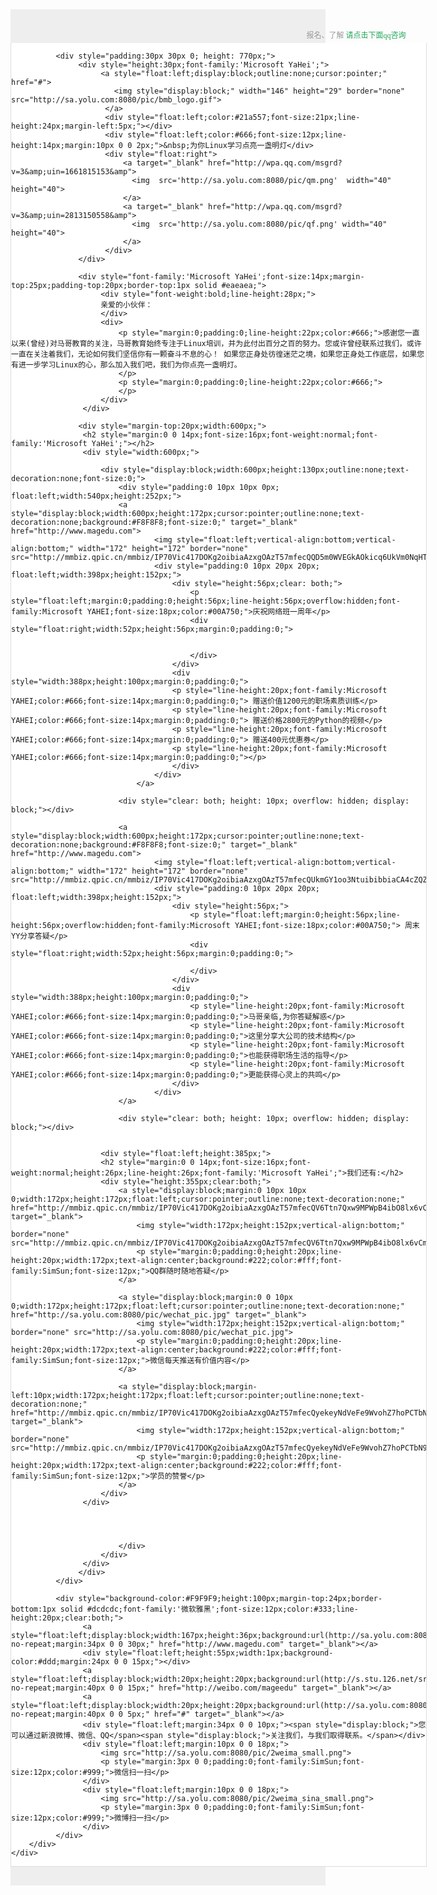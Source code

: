 <html>
<head>
<meta http-equiv=Content-Type content="text/html;charset=utf-8">
<title>马哥教育</title>
</head>
<body>
<div><includetail>
<div style="background-color:#eee;text-align: center;">
    <div style="margin: 0px auto;padding-top:30px;padding-bottom:30px;overflow: hidden; width:666px;">
        <div style="margin-left:440px;height:24px;line-height:24px;font-family:'微软雅黑';font-size:12px;color:#999;">报名、了解
          <a style="text-decoration:none;outline:none;color:#21a557;" href="http://wpa.qq.com/msgrd?v=3&amp;uin=1661815153&amp" target="_blank">请点击下面qq咨询</a></div>
        <div style="overflow: hidden; background-color:#fff;border:1px solid #dcdcdc;border-top:none;text-align:left;">
              
              <div style="padding:30px 30px 0; height: 770px;">
                   <div style="height:30px;font-family:'Microsoft YaHei';">
                        <a style="float:left;display:block;outline:none;cursor:pointer;" href="#">
                           <img style="display:block;" width="146" height="29" border="none" src="http://sa.yolu.com:8080/pic/bmb_logo.gif">
                         </a>
                         <div style="float:left;color:#21a557;font-size:21px;line-height:24px;margin-left:5px;"></div>
                         <div style="float:left;color:#666;font-size:12px;line-height:14px;margin:10px 0 0 2px;">&nbsp;为你Linux学习点亮一盏明灯</div>
						 <div style="float:right">
						     <a target="_blank" href="http://wpa.qq.com/msgrd?v=3&amp;uin=1661815153&amp">
							   <img  src='http://sa.yolu.com:8080/pic/qm.png'  width="40" height="40">
							 </a>
							 <a target="_blank" href="http://wpa.qq.com/msgrd?v=3&amp;uin=2813150558&amp"> 
							   <img  src='http://sa.yolu.com:8080/pic/qf.png' width="40" height="40">
							 </a>
						 </div>
                   </div>
                   
                   <div style="font-family:'Microsoft YaHei';font-size:14px;margin-top:25px;padding-top:20px;border-top:1px solid #eaeaea;">
                        <div style="font-weight:bold;line-height:28px;">
						亲爱的小伙伴：
						</div>
                        <div>
                            <p style="margin:0;padding:0;line-height:22px;color:#666;">感谢您一直以来(曾经)对马哥教育的关注，马哥教育始终专注于Linux培训，并为此付出百分之百的努力。您或许曾经联系过我们，或许一直在关注着我们，无论如何我们坚信你有一颗奋斗不息的心！ 如果您正身处彷徨迷茫之境，如果您正身处工作底层，如果您有进一步学习Linux的心，那么加入我们吧，我们为你点亮一盏明灯。
							</p>
							<p style="margin:0;padding:0;line-height:22px;color:#666;">
							</p>		
                        </div>
                    </div>
                   
                   <div style="margin-top:20px;width:600px;">
                   	<h2 style="margin:0 0 14px;font-size:16px;font-weight:normal;font-family:'Microsoft YaHei';"></h2>
                   	<div style="width:600px;">
                   	    
                   		<div style="display:block;width:600px;height:130px;outline:none;text-decoration:none;font-size:0;">
                   			<div style="padding:0 10px 10px 0px; float:left;width:540px;height:252px;">
                   			<a style="display:block;width:600px;height:172px;cursor:pointer;outline:none;text-decoration:none;background:#F8F8F8;font-size:0;" target="_blank" href="http://www.magedu.com">
									<img style="float:left;vertical-align:bottom;vertical-align:bottom;" width="172" height="172" border="none" src="http://mmbiz.qpic.cn/mmbiz/IP70Vic417DOKg2oibiaAzxgOAzT57mfecQQD5m0WVEGkAOkicq6UkVm0NqHTQsNfSlWga3S4yaDeefZ5YiacRRuEdw/0">
									<div style="padding:0 10px 20px 20px; float:left;width:398px;height:152px;">
										<div style="height:56px;clear: both;">
											<p style="float:left;margin:0;padding:0;height:56px;line-height:56px;overflow:hidden;font-family:Microsoft YAHEI;font-size:18px;color:#00A750;">庆祝网络班一周年</p>
											<div style="float:right;width:52px;height:56px;margin:0;padding:0;">
												
												
											</div>
										</div>
										<div style="width:388px;height:100px;margin:0;padding:0;">
										<p style="line-height:20px;font-family:Microsoft YAHEI;color:#666;font-size:14px;margin:0;padding:0;"> 赠送价值1200元的职场素质训练</p>
										<p style="line-height:20px;font-family:Microsoft YAHEI;color:#666;font-size:14px;margin:0;padding:0;"> 赠送价格2800元的Python的视频</p>
										<p style="line-height:20px;font-family:Microsoft YAHEI;color:#666;font-size:14px;margin:0;padding:0;"> 赠送400元优惠券</p>
										<p style="line-height:20px;font-family:Microsoft YAHEI;color:#666;font-size:14px;margin:0;padding:0;"></p>
										</div>
									</div>
								</a>	
							
							<div style="clear: both; height: 10px; overflow: hidden; display: block;"></div>
							
							<a style="display:block;width:600px;height:172px;cursor:pointer;outline:none;text-decoration:none;background:#F8F8F8;font-size:0;" target="_blank" href="http://www.magedu.com">
									<img style="float:left;vertical-align:bottom;vertical-align:bottom;" width="172" height="172" border="none" src="http://mmbiz.qpic.cn/mmbiz/IP70Vic417DOKg2oibiaAzxgOAzT57mfecQUkmGY1oo3NtuibibbiaCA4cZQZPyLAQ8VQXbRiaSMxibAoPWZ6883Hj6Nxw/0">
									<div style="padding:0 10px 20px 20px; float:left;width:398px;height:152px;">
										<div style="height:56px;">
											<p style="float:left;margin:0;height:56px;line-height:56px;overflow:hidden;font-family:Microsoft YAHEI;font-size:18px;color:#00A750;"> 周末YY分享答疑</p>
											<div style="float:right;width:52px;height:56px;margin:0;padding:0;">
											
											</div>
										</div>
										<div style="width:388px;height:100px;margin:0;padding:0;">
											<p style="line-height:20px;font-family:Microsoft YAHEI;color:#666;font-size:14px;margin:0;padding:0;">马哥亲临,为你答疑解惑</p>
											<p style="line-height:20px;font-family:Microsoft YAHEI;color:#666;font-size:14px;margin:0;padding:0;">这里分享大公司的技术结构</p>
											<p style="line-height:20px;font-family:Microsoft YAHEI;color:#666;font-size:14px;margin:0;padding:0;">也能获得职场生活的指导</p>
											<p style="line-height:20px;font-family:Microsoft YAHEI;color:#666;font-size:14px;margin:0;padding:0;">更能获得心灵上的共鸣</p>
										</div>
									</div>
							</a>
							
							<div style="clear: both; height: 10px; overflow: hidden; display: block;"></div>
							
							
						<div style="float:left;height:385px;">
                   		<h2 style="margin:0 0 14px;font-size:16px;font-weight:normal;height:26px;line-height:26px;font-family:'Microsoft YaHei';">我们还有:</h2>
                   		<div style="height:355px;clear:both;">
                   			<a style="display:block;margin:0 10px 10px 0;width:172px;height:172px;float:left;cursor:pointer;outline:none;text-decoration:none;" href="http://mmbiz.qpic.cn/mmbiz/IP70Vic417DOKg2oibiaAzxgOAzT57mfecQV6Ttn7Qxw9MPWpB4ibO8lx6vCm1HTb3c1eTnBRgWibNrVK2eLRsTqudA/0" target="_blank">
                   				<img style="width:172px;height:152px;vertical-align:bottom;" border="none" src="http://mmbiz.qpic.cn/mmbiz/IP70Vic417DOKg2oibiaAzxgOAzT57mfecQV6Ttn7Qxw9MPWpB4ibO8lx6vCm1HTb3c1eTnBRgWibNrVK2eLRsTqudA/0">
                   				<p style="margin:0;padding:0;height:20px;line-height:20px;width:172px;text-align:center;background:#222;color:#fff;font-family:SimSun;font-size:12px;">QQ群随时随地答疑</p>
                   			</a>
							
                   			<a style="display:block;margin:0 0 10px 0;width:172px;height:172px;float:left;cursor:pointer;outline:none;text-decoration:none;" href="http://sa.yolu.com:8080/pic/wechat_pic.jpg" target="_blank">
                   				<img style="width:172px;height:152px;vertical-align:bottom;" border="none" src="http://sa.yolu.com:8080/pic/wechat_pic.jpg">
                   				<p style="margin:0;padding:0;height:20px;line-height:20px;width:172px;text-align:center;background:#222;color:#fff;font-family:SimSun;font-size:12px;">微信每天推送有价值内容</p>
                   			</a>
							
							<a style="display:block;margin-left:10px;width:172px;height:172px;float:left;cursor:pointer;outline:none;text-decoration:none;" href="http://mmbiz.qpic.cn/mmbiz/IP70Vic417DOKg2oibiaAzxgOAzT57mfecQyekeyNdVeFe9WvohZ7hoPCTbN9pkSD0af4RCetzJX4F8p7RApR7nvg/0" target="_blank">
                   				<img style="width:172px;height:152px;vertical-align:bottom;" border="none" src="http://mmbiz.qpic.cn/mmbiz/IP70Vic417DOKg2oibiaAzxgOAzT57mfecQyekeyNdVeFe9WvohZ7hoPCTbN9pkSD0af4RCetzJX4F8p7RApR7nvg/0">
                   				<p style="margin:0;padding:0;height:20px;line-height:20px;width:172px;text-align:center;background:#222;color:#fff;font-family:SimSun;font-size:12px;">学员的赞誉</p>
                   			</a>
                   		</div>
                   	</div>
							
							
							
							
                   			</div>
                   		</div>
                   	</div>
				   </div>	
              </div>
              
              <div style="background-color:#F9F9F9;height:100px;margin-top:24px;border-bottom:1px solid #dcdcdc;font-family:'微软雅黑';font-size:12px;color:#333;line-height:20px;clear:both;">
                    <a style="float:left;display:block;width:167px;height:36px;background:url(http://sa.yolu.com:8080/pic/mage_logo_zhuanzhu.png) no-repeat;margin:34px 0 0 30px;" href="http://www.magedu.com" target="_blank"></a>
                    <div style="float:left;height:55px;width:1px;background-color:#ddd;margin:24px 0 0 15px;"></div>
                    <a style="float:left;display:block;width:20px;height:20px;background:url(http://s.stu.126.net/srv/img/mail/weekly_collection/icon/sina_weibo.png) no-repeat;margin:40px 0 0 15px;" href="http://weibo.com/mageedu" target="_blank"></a>
                    <a style="float:left;display:block;width:20px;height:20px;background:url(http://sa.yolu.com:8080/pic/weixin.png) no-repeat;margin:40px 0 0 5px;" href="#" target="_blank"></a>
                    <div style="float:left;margin:34px 0 0 10px;"><span style="display:block;">您可以通过新浪微博、微信、QQ</span><span style="display:block;">关注我们，与我们取得联系。</span></div>
                    <div style="float:left;margin:10px 0 0 18px;">
                    	<img src="http://sa.yolu.com:8080/pic/2weima_small.png">
                    	<p style="margin:3px 0 0;padding:0;font-family:SimSun;font-size:12px;color:#999;">微信扫一扫</p>
                    </div>
                    <div style="float:left;margin:10px 0 0 18px;">
                    	<img src="http://sa.yolu.com:8080/pic/2weima_sina_small.png">
                    	<p style="margin:3px 0 0;padding:0;font-family:SimSun;font-size:12px;color:#999;">微博扫一扫</p>
                    </div>
              </div>
        </div>
    </div>
</div></includetail></div>
</body>
</html>
